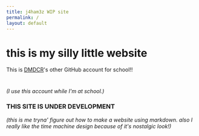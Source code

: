 ```yaml
---
title: j4ham3z WIP site
permalink: /
layout: default
---
```


# this is my silly little website
This is [DMDCR](https://github.com/DMDCR)'s other GitHub account for school!!
# 
*(I use this account while I'm at school.)*

### THIS SITE IS UNDER DEVELOPMENT
*(this is me tryna' figure out how to make a website using markdown. also I really like the time machine design because of it's nostalgic look!)*
